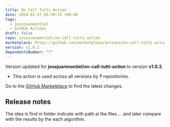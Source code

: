 ```yaml
---
title: On Call Tutti Action
date: 2024-02-27 03:30:33 +00:00
tags:
  - josejuanmontiel
  - GitHub Actions
draft: false
repo: josejuanmontiel/on-call-tutti-action
marketplace: https://github.com/marketplace/actions/on-call-tutti-action
version: v1.0.2
dependentsNumber: "?"
---
```



Version updated for **josejuanmontiel/on-call-tutti-action** to version **v1.0.2**.
- This action is used across all versions by **?** repositories.

Go to the [GitHub Marketplace](https://github.com/marketplace/actions/on-call-tutti-action) to find the latest changes.

## Release notes

The idea is find in folder indicate with path al the files ... and later compare with the results by the each algorithm.
